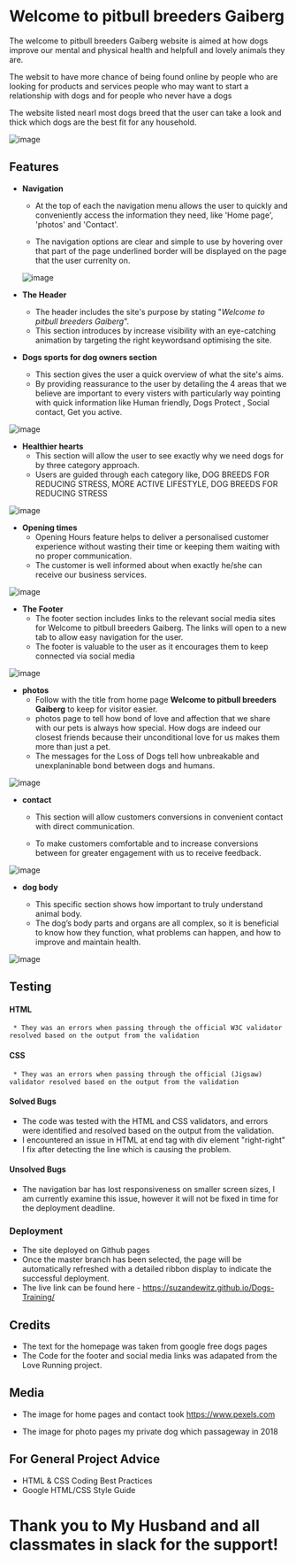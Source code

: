 # Welcome to pitbull breeders Gaiberg

The welcome to pitbull breeders Gaiberg website is aimed at how dogs improve our mental and physical health and helpfull and lovely animals they are.

The websit to have more chance of being found online by people who are looking for products and services people who may want to start a relationship with dogs and for people who never have a dogs

The website listed nearl most dogs breed that the user can take a look and thick which dogs are the best fit for any household.

![image](https://user-images.githubusercontent.com/114075332/203140436-4257f862-65e3-4017-a4b3-b04176da4afc.png)

## Features

* **Navigation**

  *  At the top of each the navigation menu allows the user to quickly and conveniently access the information they need, like 'Home page', 'photos' and 'Contact'.

  * The navigation options are clear and simple to use by hovering over that part of the page underlined border will be displayed on the page that the user currenlty on.

  ![image](https://user-images.githubusercontent.com/114075332/203144102-54c8bc12-3486-405b-aafd-d7f33a6d3ce5.png)

* **The Header**

  * The header includes  the site's purpose by stating "*Welcome to pitbull breeders Gaiberg*".
  * This section introduces by increase visibility with an eye-catching animation by targeting the right keywordsand optimising the site.




 * **Dogs sports for dog owners section**


    * This section gives the user a quick overview of what the site's aims.
    * By providing reassurance to the user by detailing the 4 areas that we believe are important to every visters with particularly way pointing with quick information like Human friendly, Dogs Protect , Social contact, Get you active. 




![image](https://user-images.githubusercontent.com/114075332/203233571-70a11237-1484-4d19-a77c-96161ade1e29.png)



* **Healthier hearts**
   * This section will allow the user to see exactly why we need dogs for by three category approach.
   * Users are guided through each category like, DOG BREEDS FOR REDUCING STRESS, MORE ACTIVE LIFESTYLE, DOG BREEDS FOR REDUCING STRESS


![image](https://user-images.githubusercontent.com/114075332/203236171-07962632-7f6e-4b2e-a4e1-3f31881b2761.png)


   

* **Opening times**
   *  Opening Hours feature helps to deliver a personalised customer experience without wasting their time or keeping them waiting with no proper communication.
   *  The customer is well informed about when exactly he/she can receive our business services. 


   
![image](https://user-images.githubusercontent.com/114075332/203238344-d8fd90b7-2c73-4b84-998c-25bcae1b7571.png)


* **The Footer**
   *  The footer section includes links to the relevant social media sites for Welcome to pitbull breeders Gaiberg. The links will open to a new tab to allow easy navigation for the user.
   *  The footer is valuable to the user as it encourages them to keep connected via social media

![image](https://user-images.githubusercontent.com/114075332/203273696-e36f4062-0a92-4567-af5e-efe944fc82a9.png)


  

* **photos**
   *  Follow with the title from home page **Welcome to pitbull breeders Gaiberg** to keep for visitor easier.
   *  photos page to tell how bond of love and affection that we share with our pets is always how special. How dogs are indeed our closest friends because their unconditional love for us makes them more than just a pet.
   *  The messages for the Loss of Dogs tell how unbreakable and unexplaninable bond between dogs and humans.

 ![image](https://user-images.githubusercontent.com/114075332/203280703-1ac2d080-22bf-4243-b243-608daf49b68f.png)


* **contact**

   * This section will allow customers conversions in convenient contact with direct communication.
  
   * To make customers comfortable and to increase conversions between  for greater engagement with us to receive feedback.

   
![image](https://user-images.githubusercontent.com/114075332/203290150-afd7a13c-60c6-4220-843b-c66df9c2e8b3.png)



* **dog body**

   *  This specific section shows how important to truly understand animal body.
   *  The dog’s body parts and organs are all complex, so it is beneficial to know how they function, what problems can happen, and how to improve and maintain health.



![image](https://user-images.githubusercontent.com/114075332/203293543-cb8adaa9-a7d4-4e69-ae2b-fd4e23233f5b.jpg)


## Testing

   #### HTML
     * They was an errors when passing through the official W3C validator resolved based on the output from the validation
   #### CSS   
     * They was an errors when passing through the official (Jigsaw) validator resolved based on the output from the validation 
  
   
    




#### Solved Bugs

   *  The code was tested with the HTML and CSS validators, and errors were identified and resolved based on the output from the validation.
   *  I encountered an issue in HTML at end tag with div element  "right-right" I fix after detecting the line which is causing the problem.

#### Unsolved Bugs
   *	The navigation bar has lost responsiveness on smaller screen sizes, I am currently examine this issue, however it will not be fixed in time for the deployment deadline.


 ### Deployment

 * The site deployed on Github pages
 * Once the master branch has been selected, the page will be automatically refreshed with a detailed ribbon display to indicate the successful deployment.
 * The live link can be found here -  https://suzandewitz.github.io/Dogs-Training/
   
## Credits
*  The text for the homepage was taken from google free dogs pages
*  The Code for the footer and social media links was adapated from the Love Running project.


## Media 
* The image for home pages and contact took https://www.pexels.com 

* The image for photo pages my private dog which passageway in 2018 


## For General Project Advice
 * HTML & CSS Coding Best Practices
 * Google HTML/CSS Style Guide




# Thank you to My Husband and all classmates in slack for the support!
